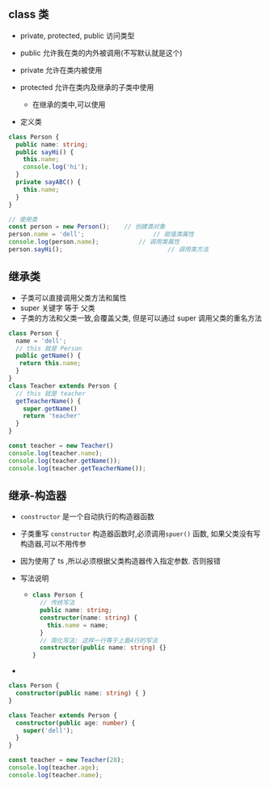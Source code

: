 ## class 类 

-  private, protected, public 访问类型
  - public 允许我在类的内外被调用(不写默认就是这个)
  - private 允许在类内被使用
  - protected 允许在类内及继承的子类中使用
    - 在继承的类中,可以使用

- 定义类

```ts
class Person {
  public name: string;
  public sayHi() {
    this.name;
    console.log('hi');
  }
  private sayABC() {
    this.name;
  }
}

// 使用类
const person = new Person();	// 创建类对象
person.name = 'dell';					// 赋值类属性
console.log(person.name);			// 调用类属性
person.sayHi(); 							// 调用类方法

```



## 继承类

-  子类可以直接调用父类方法和属性
- super 关键字 等于 父类
- 子类的方法和父类一致,会覆盖父类, 但是可以通过 super 调用父类的重名方法

```ts
class Person {
  name = 'dell';
  // this 就是 Person
  public getName() {
   return this.name;
  }
}
class Teacher extends Person {
  // this 就是 teacher
  getTeacherName() { 
    super.getName()
    return 'teacher'
  }
}

const teacher = new Teacher()
console.log(teacher.name);
console.log(teacher.getName());
console.log(teacher.getTeacherName());

```

## 

## 继承-构造器

- `constructor` 是一个自动执行的构造器函数

- 子类重写 `constructor` 构造器函数时,必须调用`spuer()` 函数, 如果父类没有写构造器,可以不用传参

- 因为使用了 ts ,所以必须根据父类构造器传入指定参数. 否则报错

- 写法说明

  - ```ts
    class Person {
      // 传统写法
      public name: string;
      constructor(name: string) {
        this.name = name;
      }
      // 简化写法: 这样一行等于上面4行的写法
      constructor(public name: string) {}
    }
    ```

- 

```ts
class Person {
  constructor(public name: string) { }
}

class Teacher extends Person {
  constructor(public age: number) {
    super('dell');
  }
}

const teacher = new Teacher(28);
console.log(teacher.age);
console.log(teacher.name);
```



